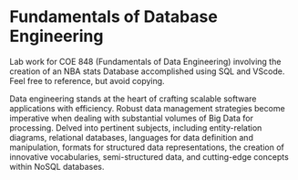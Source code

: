 # Fundamentals of Database Engineering
Lab work for COE 848 (Fundamentals of Data Engineering) involving the creation of an NBA stats Database accomplished using SQL and VScode. Feel free to reference, but avoid copying.

Data engineering stands at the heart of crafting scalable software applications with efficiency. Robust data management strategies become imperative when dealing with substantial volumes of Big Data for processing. Delved into pertinent subjects, including entity-relation diagrams, relational databases, languages for data definition and manipulation, formats for structured data representations, the creation of innovative vocabularies, semi-structured data, and cutting-edge concepts within NoSQL databases.
